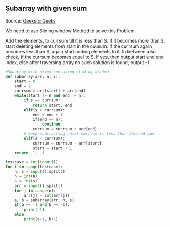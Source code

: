 ## Subarray with given sum
Source: [GeeksforGeeks](https://practice.geeksforgeeks.org/problems/subarray-with-given-sum/0)

We need to use Sliding window Method to solve this Problem.

Add the elements, to currsum till it is less than S. If it becomes more than S, start deleting elements from start in the cuusum. if the currsum again becomes less than S, again start adding elements to it. In between also check, if the currsum becomes equal to S.
If yes, then output start and end index, else after traversing array no such solution is found, output -1.


``` python
#Subarray with given sum using sliding window
def subarray(arr, n, s):
    start = 0
    end = 1
    currsum = arr[start] + arr[end]
    while(start != n and end != n):
        if s == currsum:
            return start, end
        elif(s > currsum):
            end = end + 1
            if(end == n):
                continue
            currsum = currsum + arr[end]
        # keep subtracting until currsum is less than desired sum
        elif(s < currsum):
            currsum = currsum - arr[start]
            start = start + 1
    return -1, -1

testcase = int(input())
for i in range(testcase):
    n, s = input().split()
    n = int(n)
    s = int(s)
    arr = input().split()
    for j in range(n):
        arr[j] = int(arr[j])
    a, b = subarray(arr, n, s)
    if(a == -1 and b == -1):
        print(-1)
    else:
        print(a+1, b+1)

```